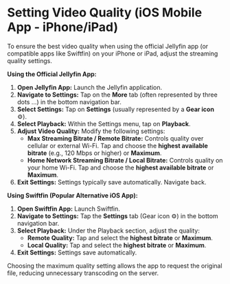 # Setting Video Quality (iOS Mobile App - iPhone/iPad)

To ensure the best video quality when using the official Jellyfin app (or compatible apps like Swiftfin) on your iPhone or iPad, adjust the streaming quality settings.

**Using the Official Jellyfin App:**

1.  **Open Jellyfin App:** Launch the Jellyfin application.
2.  **Navigate to Settings:** Tap on the **More** tab (often represented by three dots ...) in the bottom navigation bar.
3.  **Select Settings:** Tap on **Settings** (usually represented by a **Gear icon** ⚙️).
4.  **Select Playback:** Within the Settings menu, tap on **Playback**.
5.  **Adjust Video Quality:** Modify the following settings:
    * **Max Streaming Bitrate / Remote Bitrate:** Controls quality over cellular or external Wi-Fi. Tap and choose the **highest available bitrate** (e.g., 120 Mbps or higher) or **Maximum**.
    * **Home Network Streaming Bitrate / Local Bitrate:** Controls quality on your home Wi-Fi. Tap and choose the **highest available bitrate** or **Maximum**.
6.  **Exit Settings:** Settings typically save automatically. Navigate back.

**Using Swiftfin (Popular Alternative iOS App):**

1.  **Open Swiftfin App:** Launch Swiftfin.
2.  **Navigate to Settings:** Tap the **Settings** tab (Gear icon ⚙️) in the bottom navigation bar.
3.  **Select Playback:** Under the Playback section, adjust the quality:
    * **Remote Quality:** Tap and select the **highest bitrate** or **Maximum**.
    * **Local Quality:** Tap and select the **highest bitrate** or **Maximum**.
4.  **Exit Settings:** Settings save automatically.

Choosing the maximum quality setting allows the app to request the original file, reducing unnecessary transcoding on the server.
